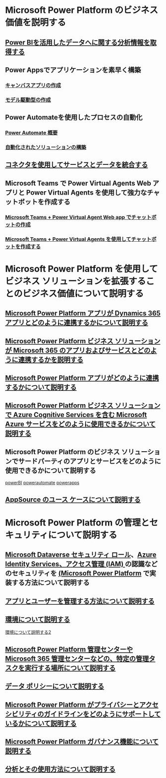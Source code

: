 # Microsoft Power Platform のビジネス価値を説明する
## [Power BIを活用したデータへに関する分析情報を取得する](https://learn.microsoft.com/ja-jp/training/modules/introduction-power-bi/2-what-power-bi)







## Power Appsでアプリケーションを素早く構築 

### [キャンバスアプリの作成](https://learn.microsoft.com/ja-jp/training/modules/build-app-solution/)

### [モデル駆動型の作成](https://learn.microsoft.com/ja-jp/training/modules/how-build-model-driven-app/)


## Power Automateを使用したプロセスの自動化 

### [Power Automate 概要](https://learn.microsoft.com/ja-jp/training/modules/introduction-power-automate/)



### [自動化されたソリューションの構築](https://learn.microsoft.com/ja-jp/training/modules/build-automated-solution/)

## [コネクタを使用してサービスとデータを統合する](https://learn.microsoft.com/ja-jp/connectors/connectors)


## Microsoft Teams で Power Virtual Agents Web アプリと Power Virtual Agents を使用して強力なチャットボットを作成する
### [ Microsoft Teams + Power Virtual Agent Web app でチャットボットの作成](https://learn.microsoft.com/ja-jp/power-virtual-agents/fundamentals-what-is-power-virtual-agents-portal)
### [Microsoft Teams + Power Virtual Agents を使用してチャットボットを作成する](https://learn.microsoft.com/ja-jp/microsoftteams/platform/bots/how-to/add-power-virtual-agents-bot-to-teams)

# Microsoft Power Platform を使用してビジネス ソリューションを拡張することのビジネス価値について説明する

## [Microsoft Power Platform アプリが Dynamics 365 アプリとどのように連携するかについて説明する](https://learn.microsoft.com/ja-jp/dynamics365/fin-ops-core/dev-itpro/power-platform/enable-power-platform-integration)

##  [Microsoft Power Platform ビジネス ソリューションが Microsoft 365 のアプリおよびサービスとどのように連携するかを説明する](https://learn.microsoft.com/ja-jp/power-platform/admin/powerapps-flow-licensing-faq)

## [Microsoft Power Platform アプリがどのように連携するかについて説明する](https://learn.microsoft.com/ja-jp/power-platform/admin/pricing-billing-skus)

## [Microsoft Power Platform ビジネス ソリューションで Azure Cognitive Services を含む Microsoft Azure サービスをどのように使用できるかについて説明する](https://azure.microsoft.com/ja-jp/products/power-platform)

## Microsoft Power Platform のビジネス ソリューションでサードパーティのアプリとサービスをどのように使用できるかについて説明する
[powerBI](https://learn.microsoft.com/ja-jp/power-bi/collaborate-share/service-power-bi-get-started-third-party-apps)
[powerautomate](https://learn.microsoft.com/ja-jp/power-automate/developer/embed-flow-dev)
[powerapps](https://learn.microsoft.com/ja-jp/power-apps/maker/canvas-apps/connections-list)

## [AppSource のユース ケースについて説明する](https://learn.microsoft.com/ja-jp/marketplace/appsource-overview)

# Microsoft Power Platform の管理とセキュリティについて説明する

## [Microsoft Dataverse セキュリティ ロール](https://learn.microsoft.com/ja-jp/training/modules/get-started-security-roles/)、[Azure Identity Services、アクセス管理 (IAM) ](https://learn.microsoft.com/ja-jp/training/modules/secure-access-azure-identity-services/)の認識などのセキュリティを [(Microsoft Power Platform](https://learn.microsoft.com/ja-jp/power-platform/guidance/adoption/conditional-access) で実装する方法について説明する

## [アプリとユーザーを管理する方法について説明する](https://learn.microsoft.com/ja-jp/power-platform/guidance/adoption/teams-environment-strategy)

## [環境について説明する](https://learn.microsoft.com/ja-jp/power-platform/guidance/adoption/manage-default-environment)
[環境について説明する2](https://learn.microsoft.com/ja-jp/power-platform/admin/admin-documentation)

## [Microsoft Power Platform 管理センターや Microsoft 365 管理センターなどの、特定の管理タスクを実行する場所について説明する](https://learn.microsoft.com/ja-jp/power-platform/admin/admin-documentation)

## [データ ポリシーについて説明する](https://learn.microsoft.com/ja-jp/power-platform/admin/create-dlp-policy)

## [Microsoft Power Platform がプライバシーとアクセシビリティのガイドラインをどのようにサポートしているかについて説明する](https://learn.microsoft.com/ja-jp/power-apps/maker/portals/admin/accessibility)

## [Microsoft Power Platform ガバナンス機能について説明する](https://learn.microsoft.com/ja-jp/power-platform/admin/governance-considerations)

## [分析とその使用方法について説明する](https://learn.microsoft.com/ja-jp/power-platform/admin/security)


